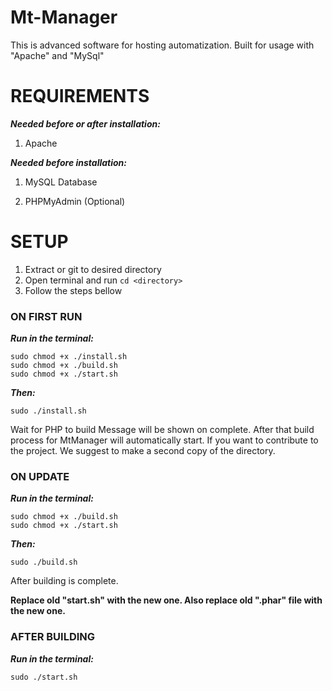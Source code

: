 # Mt-Manager

This is advanced software for hosting automatization. Built for usage with "Apache" and "MySql"

# REQUIREMENTS

___Needed before or after installation:___
1. Apache

___Needed before installation:___

1. MySQL Database

2. PHPMyAdmin (Optional)


# SETUP

1. Extract or git to desired directory
2. Open terminal and run ```cd <directory>```
3. Follow the steps bellow


### ON FIRST RUN

___Run in the terminal:___
```
sudo chmod +x ./install.sh
sudo chmod +x ./build.sh
sudo chmod +x ./start.sh
```
___Then:___
```
sudo ./install.sh
```
Wait for PHP to build
Message will be shown on complete. After that build process for MtManager will automatically start. If you want to contribute to the project. We suggest to make a second copy of the directory.

### ON UPDATE

___Run in the terminal:___
```
sudo chmod +x ./build.sh
sudo chmod +x ./start.sh
```
___Then:___
```
sudo ./build.sh
```
After building is complete.

**Replace old "start.sh" with the new one. Also replace old ".phar" file with the new one.**

### AFTER BUILDING

___Run in the terminal:___
```
sudo ./start.sh
```
